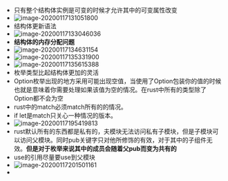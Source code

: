 * 只有整个结构体实例是可变的时候才允许其中的可变属性改变
* ![image-20200117131051800](/home/panguangze/Documents/githubs/blog-docs/rust/asserts/image-20200117131051800.png)
* 结构体更新语法
* ![image-20200117133046036](/home/panguangze/Documents/githubs/blog-docs/rust/asserts/image-20200117133046036.png)
* **结构体的内存分配问题**
* ![image-20200117134631154](/home/panguangze/Documents/githubs/blog-docs/rust/asserts/image-20200117134631154.png)
* ![image-20200117135331900](/home/panguangze/Documents/githubs/blog-docs/rust/asserts/image-20200117135331900.png)
* ![image-20200117135615388](/home/panguangze/Documents/githubs/blog-docs/rust/asserts/image-20200117135615388.png)
* 枚举类型比起结构体更加的灵活
* Option枚举出现的地方采用可能出现空值，当使用了Option包装你的值的时候也就是意味着你需要处理如果该值为空的情况。在rust中所有的类型除了Option都不会为空
* rust中的match必须match所有的的情况。
* if let是match只关心一种情况的版本。
* ![image-20200117195419813](/home/panguangze/Documents/githubs/blog-docs/rust/asserts/image-20200117195419813.png)
* rust默认所有的东西都是私有的，夫模块无法访问私有子模块，但是子模块可以访问父模块。同时pub关键字只对他所修饰的有效，对于其中的子组件无效。**但是对于枚举来说其中的成员会随着父pub而变为共有的**
* use的引用尽量要use到父模块
* ![image-20200117201501161](/home/panguangze/Documents/githubs/blog-docs/rust/asserts/image-20200117201501161.png)
* 

